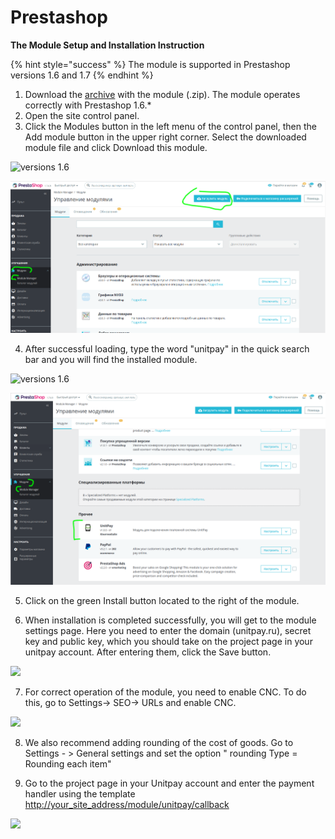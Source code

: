 # Prestashop

**The Module Setup and Installation Instruction**

{% hint style="success" %}
The module is supported in Prestashop versions 1.6 and 1.7
{% endhint %}

1. Download the [archive](https://github.com/unitpay/prestashop-module/archive/master.zip) with the module \(.zip\). The module operates correctly with Prestashop 1.6.\*
2. Open the site control panel.
3. Click the Modules button in the left menu of the control panel, then the Add module button in the upper right corner. Select the downloaded module file and click Download this module.

![versions 1.6](../../.gitbook/assets/0%20%2814%29.png)

![versions 1.7](../../.gitbook/assets/izobrazhenie-20201126-091449%20%281%29.png)

4. After successful loading, type the word "unitpay" in the quick search bar and you will find the installed module.

![versions 1.6](../../.gitbook/assets/1%20%2834%29.png)

![versions 1.7](../../.gitbook/assets/izobrazhenie-20201126-103214%20%281%29.png)

5. Click on the green Install button located to the right of the module.

6. When installation is completed successfully, you will get to the module settings page. Here you need to enter the domain \(unitpay.ru\), secret key and public key, which you should take on the project page in your unitpay account. After entering them, click the Save button.

![](../../.gitbook/assets/2%20%285%29.png)

7. For correct operation of the module, you need to enable CNC. To do this, go to Settings-&gt; SEO-&gt; URLs and enable CNC.

![](../../.gitbook/assets/3%20%281%29.png)

8. We also recommend adding rounding of the cost of goods. Go to Settings - &gt; General settings and set the option " rounding Type = Rounding each item"

9. Go to the project page in your Unitpay account and enter the payment handler using the template [http://your\_site\_address/module/unitpay/callback](http://your_site_address/module/unitpay/callback)

![](../../.gitbook/assets/4%20%281%29.png)

